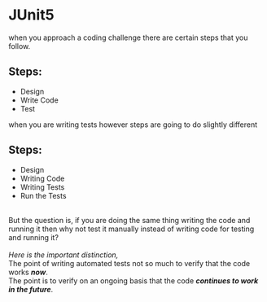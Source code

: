 # JUnit5

when you approach a coding challenge there are certain steps that you follow.

## Steps: 
- Design
- Write Code
- Test

when you are writing tests however steps are going to do slightly different

## Steps: 
- Design
- Writing Code
- Writing Tests
- Run the Tests

<br>
But the question is, if you are doing the same thing writing the code and running it then why not test it manually instead of writing code for testing and running it?
<br>
<br>
<i>Here is the important distinction,</i>
<br>
The point of writing automated tests not so much to verify that the code works <b><i>now</i></b>.
<br>
The point is to verify on an ongoing basis that the code <b><i>continues to work in the future</i></b>.
